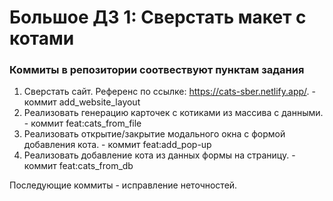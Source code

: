 # Большое ДЗ 1: Сверстать макет с котами #

### Коммиты в репозитории соотвествуют пунктам задания  ###

1. Сверстать сайт. Референс по ссылке: https://cats-sber.netlify.app/. - коммит add_website_layout
2. Реализовать генерацию карточек с котиками из массива с данными.  - коммит feat:cats_from_file
3. Реализовать открытие/закрытие модального окна с формой добавления кота.  - коммит feat:add_pop-up
4. Реализовать добавление кота из данных формы на страницу.  - коммит feat:cats_from_db

Последующие коммиты - исправление неточностей.